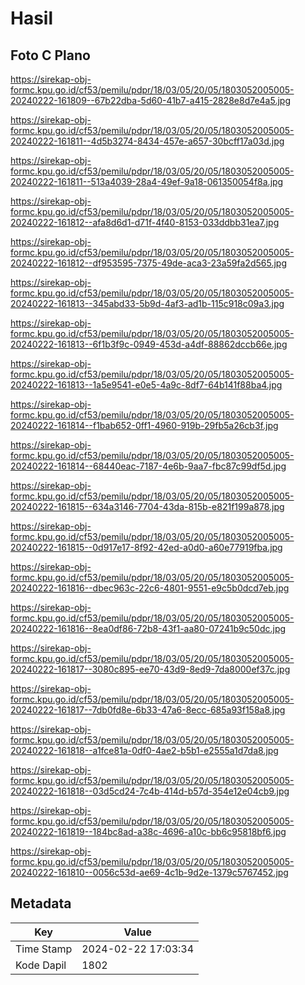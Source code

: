 # Hasil

## Foto C Plano

https://sirekap-obj-formc.kpu.go.id/cf53/pemilu/pdpr/18/03/05/20/05/1803052005005-20240222-161809--67b22dba-5d60-41b7-a415-2828e8d7e4a5.jpg

https://sirekap-obj-formc.kpu.go.id/cf53/pemilu/pdpr/18/03/05/20/05/1803052005005-20240222-161811--4d5b3274-8434-457e-a657-30bcff17a03d.jpg

https://sirekap-obj-formc.kpu.go.id/cf53/pemilu/pdpr/18/03/05/20/05/1803052005005-20240222-161811--513a4039-28a4-49ef-9a18-061350054f8a.jpg

https://sirekap-obj-formc.kpu.go.id/cf53/pemilu/pdpr/18/03/05/20/05/1803052005005-20240222-161812--afa8d6d1-d71f-4f40-8153-033ddbb31ea7.jpg

https://sirekap-obj-formc.kpu.go.id/cf53/pemilu/pdpr/18/03/05/20/05/1803052005005-20240222-161812--df953595-7375-49de-aca3-23a59fa2d565.jpg

https://sirekap-obj-formc.kpu.go.id/cf53/pemilu/pdpr/18/03/05/20/05/1803052005005-20240222-161813--345abd33-5b9d-4af3-ad1b-115c918c09a3.jpg

https://sirekap-obj-formc.kpu.go.id/cf53/pemilu/pdpr/18/03/05/20/05/1803052005005-20240222-161813--6f1b3f9c-0949-453d-a4df-88862dccb66e.jpg

https://sirekap-obj-formc.kpu.go.id/cf53/pemilu/pdpr/18/03/05/20/05/1803052005005-20240222-161813--1a5e9541-e0e5-4a9c-8df7-64b141f88ba4.jpg

https://sirekap-obj-formc.kpu.go.id/cf53/pemilu/pdpr/18/03/05/20/05/1803052005005-20240222-161814--f1bab652-0ff1-4960-919b-29fb5a26cb3f.jpg

https://sirekap-obj-formc.kpu.go.id/cf53/pemilu/pdpr/18/03/05/20/05/1803052005005-20240222-161814--68440eac-7187-4e6b-9aa7-fbc87c99df5d.jpg

https://sirekap-obj-formc.kpu.go.id/cf53/pemilu/pdpr/18/03/05/20/05/1803052005005-20240222-161815--634a3146-7704-43da-815b-e821f199a878.jpg

https://sirekap-obj-formc.kpu.go.id/cf53/pemilu/pdpr/18/03/05/20/05/1803052005005-20240222-161815--0d917e17-8f92-42ed-a0d0-a60e77919fba.jpg

https://sirekap-obj-formc.kpu.go.id/cf53/pemilu/pdpr/18/03/05/20/05/1803052005005-20240222-161816--dbec963c-22c6-4801-9551-e9c5b0dcd7eb.jpg

https://sirekap-obj-formc.kpu.go.id/cf53/pemilu/pdpr/18/03/05/20/05/1803052005005-20240222-161816--8ea0df86-72b8-43f1-aa80-07241b9c50dc.jpg

https://sirekap-obj-formc.kpu.go.id/cf53/pemilu/pdpr/18/03/05/20/05/1803052005005-20240222-161817--3080c895-ee70-43d9-8ed9-7da8000ef37c.jpg

https://sirekap-obj-formc.kpu.go.id/cf53/pemilu/pdpr/18/03/05/20/05/1803052005005-20240222-161817--7db0fd8e-6b33-47a6-8ecc-685a93f158a8.jpg

https://sirekap-obj-formc.kpu.go.id/cf53/pemilu/pdpr/18/03/05/20/05/1803052005005-20240222-161818--a1fce81a-0df0-4ae2-b5b1-e2555a1d7da8.jpg

https://sirekap-obj-formc.kpu.go.id/cf53/pemilu/pdpr/18/03/05/20/05/1803052005005-20240222-161818--03d5cd24-7c4b-414d-b57d-354e12e04cb9.jpg

https://sirekap-obj-formc.kpu.go.id/cf53/pemilu/pdpr/18/03/05/20/05/1803052005005-20240222-161819--184bc8ad-a38c-4696-a10c-bb6c95818bf6.jpg

https://sirekap-obj-formc.kpu.go.id/cf53/pemilu/pdpr/18/03/05/20/05/1803052005005-20240222-161810--0056c53d-ae69-4c1b-9d2e-1379c5767452.jpg


## Metadata

| Key        | Value               |
| ---------- | ------------------- |
| Time Stamp | 2024-02-22 17:03:34 |
| Kode Dapil | 1802                |



